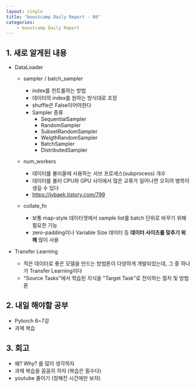 ```yaml
---
layout: single
title: "boostcamp Daily Report - 08"
categories:
	- boostcamp Daily Report
---
```


## 1. 새로 알게된 내용
- DataLoader
	- sampler / batch_sampler
		- index를 컨트롤하는 방법
		- 데이터의 index를 원하는 방식대로 조정 
		- shuffle은 False이어야한다
		- Sampler 종류
			- SequentialSampler
			- RandomSampler
			- SubsetRandomSampler
			- WeigthRandomSampler
			- BatchSampler 
			- DistributedSampler

	- num_workers
		- 데이터를 불러올때 사용하는 서브 프로세스(subprocess) 개수
		- 데이터를 불러 CPU와 GPU 사이에서 많은 교류가 일어나면 오히려 병목이 생길 수 있다
		- https://jybaek.tistory.com/799
	- collate_fn
		- 보통 map-style 데이터셋에서 sample list를 batch 단위로 바꾸기 위해 필요한 기능
		- zero-padding이나 Variable Size 데이터 등 **데이터 사이즈를 맞추기 위해** 많이 사용 

- Transfer Learning
	- 적은 데이터로 좋은 모델을 만드는 방법론이 다양하게 개발되었는데, 그 중 하나가 Transfer Learning이다
	- "Source Tasks"에서 학습된 지식을 "Target Task"로 전이하는 절차 및 방법론

## 2. 내일 해야할 공부
- Pytorch 6~7강
- 과제 복습

## 3. 회고
- 왜? Why? 를 많이 생각하자
- 과제 복습을 꼼꼼히 하자 (복습은 필수다)
- youtube 줄이기 (정해진 시간에만 보자)
